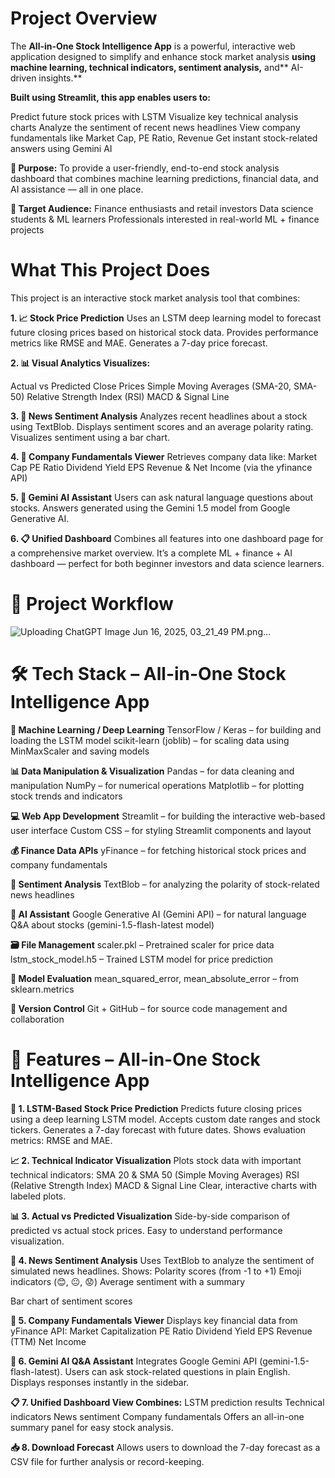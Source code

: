 # Project Overview

The **All-in-One Stock Intelligence App** is a powerful, interactive web application designed to simplify and enhance stock market analysis **using machine learning, technical indicators, sentiment analysis,** and** AI-driven insights.**

**Built using Streamlit, this app enables users to:**

Predict future stock prices with LSTM
Visualize key technical analysis charts
Analyze the sentiment of recent news headlines
View company fundamentals like Market Cap, PE Ratio, Revenue
Get instant stock-related answers using Gemini AI

**🎯 Purpose:**
To provide a user-friendly, end-to-end stock analysis dashboard that combines machine learning predictions, financial data, and AI assistance — all in one place.

**👥 Target Audience:**
Finance enthusiasts and retail investors
Data science students & ML learners
Professionals interested in real-world ML + finance projects

# What This Project Does
This project is an interactive stock market analysis tool that combines:

**1. 📈 Stock Price Prediction**
Uses an LSTM deep learning model to forecast future closing prices based on historical stock data.
Provides performance metrics like RMSE and MAE.
Generates a 7-day price forecast.

**2. 📊 Visual Analytics
Visualizes:**

Actual vs Predicted Close Prices
Simple Moving Averages (SMA-20, SMA-50)
Relative Strength Index (RSI)
MACD & Signal Line

**3. 🧠 News Sentiment Analysis**
Analyzes recent headlines about a stock using TextBlob.
Displays sentiment scores and an average polarity rating.
Visualizes sentiment using a bar chart.

**4. 🧾 Company Fundamentals Viewer**
Retrieves company data like:
Market Cap
PE Ratio
Dividend Yield
EPS
Revenue & Net Income
(via the yfinance API)

**5. 🤖 Gemini AI Assistant**
Users can ask natural language questions about stocks.
Answers generated using the Gemini 1.5 model from Google Generative AI.

**6. 📋 Unified Dashboard**
Combines all features into one dashboard page for a comprehensive market overview.
It’s a complete ML + finance + AI dashboard — perfect for both beginner investors and data science learners. 

# 🔁 Project Workflow

![Uploading ChatGPT Image Jun 16, 2025, 03_21_49 PM.png…]()


# 🛠️ Tech Stack – All-in-One Stock Intelligence App
**🧠 Machine Learning / Deep Learning**
TensorFlow / Keras – for building and loading the LSTM model
scikit-learn (joblib) – for scaling data using MinMaxScaler and saving models

**📊 Data Manipulation & Visualization**
Pandas – for data cleaning and manipulation
NumPy – for numerical operations
Matplotlib – for plotting stock trends and indicators

**💻 Web App Development**
Streamlit – for building the interactive web-based user interface
Custom CSS – for styling Streamlit components and layout

**💰 Finance Data APIs**
yFinance – for fetching historical stock prices and company fundamentals

**🧠 Sentiment Analysis**
TextBlob – for analyzing the polarity of stock-related news headlines

**🤖 AI Assistant**
Google Generative AI (Gemini API) – for natural language Q&A about stocks
(gemini-1.5-flash-latest model)

**🗃️ File Management**
scaler.pkl – Pretrained scaler for price data
lstm_stock_model.h5 – Trained LSTM model for price prediction

**🧪 Model Evaluation**
mean_squared_error, mean_absolute_error – from sklearn.metrics

**🔧 Version Control**
Git + GitHub – for source code management and collaboration


# 🌟 Features – All-in-One Stock Intelligence App
**🔮 1. LSTM-Based Stock Price Prediction**
Predicts future closing prices using a deep learning LSTM model.
Accepts custom date ranges and stock tickers.
Generates a 7-day forecast with future dates.
Shows evaluation metrics: RMSE and MAE.

**📈 2. Technical Indicator Visualization**
Plots stock data with important technical indicators:
SMA 20 & SMA 50 (Simple Moving Averages)
RSI (Relative Strength Index)
MACD & Signal Line
Clear, interactive charts with labeled plots.

**📊 3. Actual vs Predicted Visualization**
Side-by-side comparison of predicted vs actual stock prices.
Easy to understand performance visualization.

**🧠 4. News Sentiment Analysis**
Uses TextBlob to analyze the sentiment of simulated news headlines.
Shows:
Polarity scores (from -1 to +1)
Emoji indicators (😊, 😐, 😟)
Average sentiment with a summary

Bar chart of sentiment scores

**🧾 5. Company Fundamentals Viewer**
Displays key financial data from yFinance API:
Market Capitalization
PE Ratio
Dividend Yield
EPS
Revenue (TTM)
Net Income

**🤖 6. Gemini AI Q&A Assistant**
Integrates Google Gemini API (gemini-1.5-flash-latest).
Users can ask stock-related questions in plain English.
Displays responses instantly in the sidebar.

**📋 7. Unified Dashboard View
Combines:**
LSTM prediction results
Technical indicators
News sentiment
Company fundamentals
Offers an all-in-one summary panel for easy stock analysis.

**📥 8. Download Forecast**
Allows users to download the 7-day forecast as a CSV file for further analysis or record-keeping.




